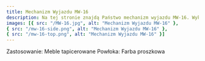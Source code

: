```yaml
---
title: Mechanizm Wyjazdu MW-16
description: Na tej stronie znajdą Państwo mechanizm wyjazdu MW-16. Wykonany jest ze stali pokrytej farbą proszkową. Mechanizm pozwala na szybkie i wygodne wysuwanie powierzchni ukrytych mebli tapicerowanych.
images: [{ src: "/MW-16.jpg", alt: "Mechanizm Wyjazdu MW-16" },
{ src: "/mw-16-side.png", alt: "Mechanizm Wyjazdu MW-16" },
{ src: "/mw-16-top.png", alt: "Mechanizm Wyjazdu MW-16" }]
---
```


Zastosowanie: Meble tapicerowane
Powłoka: Farba proszkowa
